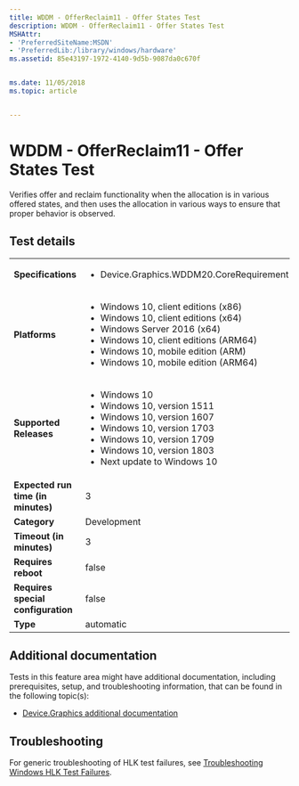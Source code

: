 ```yaml
---
title: WDDM - OfferReclaim11 - Offer States Test
description: WDDM - OfferReclaim11 - Offer States Test
MSHAttr:
- 'PreferredSiteName:MSDN'
- 'PreferredLib:/library/windows/hardware'
ms.assetid: 85e43197-1972-4140-9d5b-9087da0c670f


ms.date: 11/05/2018
ms.topic: article


---
```


# <span id="p_hlk_test.900d862e-17aa-4cc4-8db0-7af105aedaec"></span>WDDM - OfferReclaim11 - Offer States Test


Verifies offer and reclaim functionality when the allocation is in various offered states, and then uses the allocation in various ways to ensure that proper behavior is observed.

## Test details

|||
|---|---|
| **Specifications**  | <ul><li>Device.Graphics.WDDM20.CoreRequirement</li></ul> |  
| **Platforms**   | <ul><li>Windows 10, client editions (x86)</li><li>Windows 10, client editions (x64)</li><li>Windows Server 2016 (x64)</li><li>Windows 10, client editions (ARM64)</li><li>Windows 10, mobile edition (ARM)</li><li>Windows 10, mobile edition (ARM64)</li></ul> |
| **Supported Releases** | <ul><li>Windows 10</li><li>Windows 10, version 1511</li><li>Windows 10, version 1607</li><li>Windows 10, version 1703</li><li>Windows 10, version 1709</li><li>Windows 10, version 1803</li><li>Next update to Windows 10</li></ul> |
|**Expected run time (in minutes)**| 3 |
|**Category**| Development |
|**Timeout (in minutes)**| 3 |
|**Requires reboot**| false |
|**Requires special configuration**| false |
|**Type**| automatic |



## <span id="Additional_documentation"></span><span id="additional_documentation"></span><span id="ADDITIONAL_DOCUMENTATION"></span>Additional documentation


Tests in this feature area might have additional documentation, including prerequisites, setup, and troubleshooting information, that can be found in the following topic(s):

-   [Device.Graphics additional documentation](device-graphics-additional-documentation.md)

## <span id="Troubleshooting"></span><span id="troubleshooting"></span><span id="TROUBLESHOOTING"></span>Troubleshooting


For generic troubleshooting of HLK test failures, see [Troubleshooting Windows HLK Test Failures](../user/troubleshooting-windows-hlk-test-failures.md).










